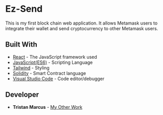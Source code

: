# Ez-Send

This is my first block chain web application. It allows Metamask users to integrate their wallet and send cryptocurrency to other Metamask users.


## Built With

* [React](https://reactjs.org/docs/) - The JavaScript framework used
* [JavaScript(ES6)](https://developer.mozilla.org/en-US/docs/Web/JavaScript) - Scripting Language
* [Tailwind](https://tailwindcss.com/) - Styling
* [Solidity](https://docs.soliditylang.org/en/v0.8.11/) - Smart Contract language
* [Visual Studio Code](https://code.visualstudio.com/docs) - Code editor/debugger


## Developer

* **Tristan Marcus** - [My Other Work](https://github.com/Tristan-Marcus)